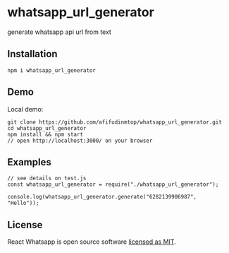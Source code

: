 # whatsapp_url_generator
generate whatsapp api url from text

## Installation

```
npm i whatsapp_url_generator
```


## Demo

Local demo:

```
git clone https://github.com/afifudinmtop/whatsapp_url_generator.git
cd whatsapp_url_generator
npm install && npm start
// open http://localhost:3000/ on your browser
```


## Examples

```
// see details on test.js
const whatsapp_url_generator = require("./whatsapp_url_generator");

console.log(whatsapp_url_generator.generate("6282139906987", "Hello"));
```


## License

React Whatsapp is open source software [licensed as MIT](https://github.com/afifudinmtop/whatsapp_url_generator/blob/main/LICENSE).
